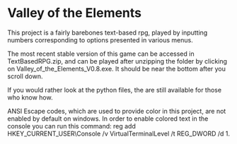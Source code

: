 # Valley of the Elements

This project is a fairly barebones text-based rpg, played by inputting numbers corresponding to options presented in various menus.

The most recent stable version of this game can be accessed in TextBasedRPG.zip, and can be played after unzipping the folder by clicking on Valley_of_the_Elements_V0.8.exe. It should be near the bottom after you scroll down.

If you would rather look at the python files, the are still available for those who know how.

ANSI Escape codes, which are used to provide color in this project, are not enabled by default on windows. In order to enable colored text in the console you can run this command: reg add HKEY_CURRENT_USER\Console /v VirtualTerminalLevel /t REG_DWORD /d 1.
